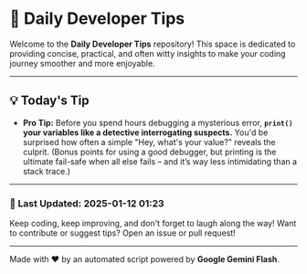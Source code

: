 
# 🌟 Daily Developer Tips

Welcome to the **Daily Developer Tips** repository! This space is dedicated to providing concise, practical, and often witty insights to make your coding journey smoother and more enjoyable.

---

## 💡 Today's Tip

- **Pro Tip:**  Before you spend hours debugging a mysterious error,  **`print()` your variables like a detective interrogating suspects.**  You'd be surprised how often a simple "Hey, what's your value?" reveals the culprit.  (Bonus points for using a good debugger, but printing is the ultimate fail-safe when all else fails – and it’s way less intimidating than a stack trace.)

---

### 📅 Last Updated: 2025-01-12 01:23

Keep coding, keep improving, and don't forget to laugh along the way! Want to contribute or suggest tips? Open an issue or pull request!

---

Made with ❤️ by an automated script powered by **Google Gemini Flash**.
